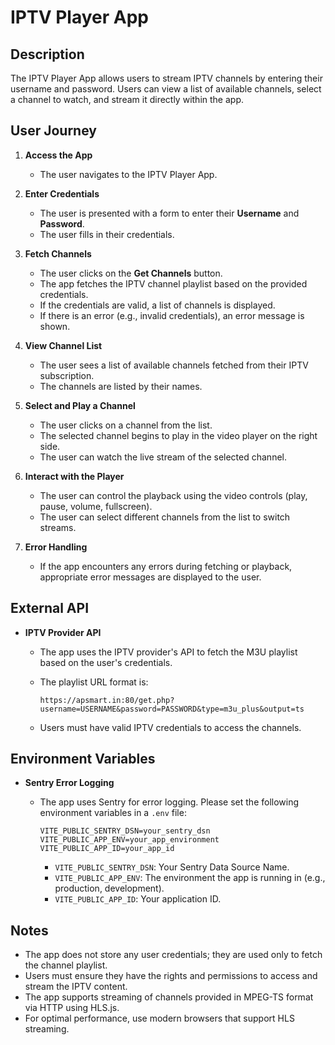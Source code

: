 # IPTV Player App

## Description

The IPTV Player App allows users to stream IPTV channels by entering their username and password. Users can view a list of available channels, select a channel to watch, and stream it directly within the app.

## User Journey

1. **Access the App**

   - The user navigates to the IPTV Player App.

2. **Enter Credentials**

   - The user is presented with a form to enter their **Username** and **Password**.
   - The user fills in their credentials.

3. **Fetch Channels**

   - The user clicks on the **Get Channels** button.
   - The app fetches the IPTV channel playlist based on the provided credentials.
   - If the credentials are valid, a list of channels is displayed.
   - If there is an error (e.g., invalid credentials), an error message is shown.

4. **View Channel List**

   - The user sees a list of available channels fetched from their IPTV subscription.
   - The channels are listed by their names.

5. **Select and Play a Channel**

   - The user clicks on a channel from the list.
   - The selected channel begins to play in the video player on the right side.
   - The user can watch the live stream of the selected channel.

6. **Interact with the Player**

   - The user can control the playback using the video controls (play, pause, volume, fullscreen).
   - The user can select different channels from the list to switch streams.

7. **Error Handling**

   - If the app encounters any errors during fetching or playback, appropriate error messages are displayed to the user.

## External API

- **IPTV Provider API**

  - The app uses the IPTV provider's API to fetch the M3U playlist based on the user's credentials.
  - The playlist URL format is:

    ```
    https://apsmart.in:80/get.php?username=USERNAME&password=PASSWORD&type=m3u_plus&output=ts
    ```

  - Users must have valid IPTV credentials to access the channels.

## Environment Variables

- **Sentry Error Logging**

  - The app uses Sentry for error logging. Please set the following environment variables in a `.env` file:

    ```
    VITE_PUBLIC_SENTRY_DSN=your_sentry_dsn
    VITE_PUBLIC_APP_ENV=your_app_environment
    VITE_PUBLIC_APP_ID=your_app_id
    ```

    - `VITE_PUBLIC_SENTRY_DSN`: Your Sentry Data Source Name.
    - `VITE_PUBLIC_APP_ENV`: The environment the app is running in (e.g., production, development).
    - `VITE_PUBLIC_APP_ID`: Your application ID.

## Notes

- The app does not store any user credentials; they are used only to fetch the channel playlist.
- Users must ensure they have the rights and permissions to access and stream the IPTV content.
- The app supports streaming of channels provided in MPEG-TS format via HTTP using HLS.js.
- For optimal performance, use modern browsers that support HLS streaming.
